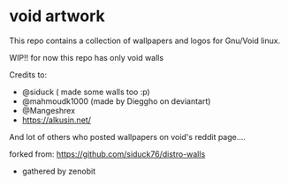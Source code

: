 # void artwork
This repo contains a collection of wallpapers and logos for Gnu/Void linux.

WIP!! for now this repo has only void walls

Credits to:
- @siduck ( made some walls too :p)
- @mahmoudk1000
(made by Dieggho on deviantart)
- @Mangeshrex
- https://alkusin.net/

And lot of others who posted wallpapers on void's reddit page....

forked from: https://github.com/siduck76/distro-walls
- gathered by zenobit
